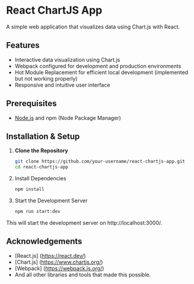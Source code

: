 # React ChartJS App

A simple web application that visualizes data using Chart.js with React.

## Features

- Interactive data visualization using Chart.js
- Webpack configured for development and production environments
- Hot Module Replacement for efficient local development (implemented but not working properly)
- Responsive and intuitive user interface

## Prerequisites

- [Node.js](https://nodejs.org/) and npm (Node Package Manager)

## Installation & Setup

1. **Clone the Repository**

   ```bash
   git clone https://github.com/your-username/react-chartjs-app.git
   cd react-chartjs-app
   
2. Install Dependencies

   ```bash
   npm install
3. Start the Development Server

   ```bash
   npm run start:dev

  This will start the development server on http://localhost:3000/.

  ## Acknowledgements
  - [React.js] (https://react.dev/)
  - [Chart.js] (https://www.chartjs.org/)
  - [Webpack] (https://webpack.js.org/)
  - And all other libraries and tools that made this possible.
